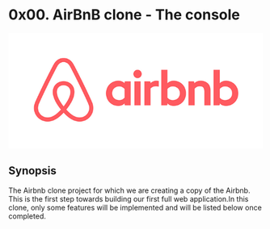 # 0x00. AirBnB clone - The console

<img src="airbnb.png" />

## Synopsis

The Airbnb clone project for which we are creating a copy of the Airbnb. This is the first step towards building our first full web application.In this clone, only some features will be implemented and will be listed below once completed.
